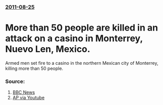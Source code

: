 ### [2011-08-25](/news/2011/08/25/index.md)

# More than 50 people are killed in an attack on a casino in Monterrey, Nuevo Len, Mexico. 

Armed men set fire to a casino in the northern Mexican city of Monterrey, killing more than 50 people.


### Source:

1. [BBC News](http://www.bbc.co.uk/news/world-latin-america-14674706)
2. [AP via Youtube](http://www.youtube.com/watch?v=a6qtILGZqs4&feature=uploademail)
